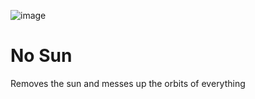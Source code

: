 ![image](https://user-images.githubusercontent.com/106796864/177618976-2ffaafa4-d3fb-447f-be28-c9a498efcbe2.png)
# No Sun
Removes the sun and messes up the orbits of everything
